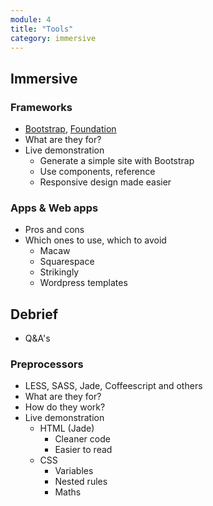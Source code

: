 ```yaml
---
module: 4
title: "Tools"
category: immersive
---
```


## Immersive

### Frameworks
- [Bootstrap](http://getbootstrap.com), [Foundation](http://foundation.zurb.com)
- What are they for?
- Live demonstration
	- Generate a simple site with Bootstrap
	- Use components, reference
	- Responsive design made easier	

### Apps & Web apps

- Pros and cons
- Which ones to use, which to avoid
	- Macaw
	- Squarespace
	- Strikingly
	- Wordpress templates

## Debrief
- Q&A's

### Preprocessors

- LESS, SASS, Jade, Coffeescript and others
- What are they for?
- How do they work?
- Live demonstration
	- HTML (Jade)
		- Cleaner code
		- Easier to read
	- CSS
		- Variables
		- Nested rules
		- Maths